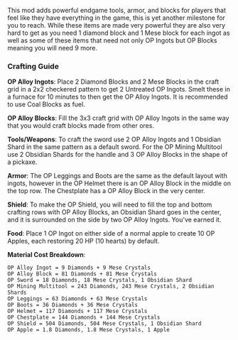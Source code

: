 This mod adds powerful endgame tools, armor, and blocks for players that feel like they have everything in the game, this is yet another milestone for you to reach. While these items are made very powerful they are also very hard to get as you need 1 diamond block and 1 Mese block for each ingot as well as some of these items that need not only OP Ingots but OP Blocks meaning you will need 9 more.

### Crafting Guide ###

**OP Alloy Ingots**: Place 2 Diamond Blocks and 2 Mese Blocks in the craft grid in a 2x2 checkered pattern to get 2 Untreated OP Ingots. Smelt these in a furnace for 10 minutes to then get the OP Alloy Ingots. It is recommended to use Coal Blocks as fuel.

**OP Alloy Blocks**: Fill the 3x3 craft grid with OP Alloy Ingots in the same way that you would craft blocks made from other ores.

**Tools/Weapons**: To craft the sword use 2 OP Alloy Ingots and 1 Obsidian Shard in the same pattern as a default sword. For the OP Mining Multitool use 2 Obsidian Shards for the handle and 3 OP Alloy Blocks in the shape of a pickaxe.

**Armor**: The OP Leggings and Boots are the same as the default layout with ingots, however in the OP Helmet there is an OP Alloy Block in the middle on the top row. The Chestplate has a OP Alloy Block in the very center.

**Shield**: To make the OP Shield, you will need to fill the top and bottom crafting rows with OP Alloy Blocks, an Obsidian Shard goes in the center, and it is surrounded on the side by two OP Alloy Ingots. You've earned it.

**Food**: Place 1 OP Ingot on either side of a normal apple to create 10 OP Apples, each restoring 20 HP (10 hearts) by default.

**Material Cost Breakdown**:

    OP Alloy Ingot = 9 Diamonds + 9 Mese Crystals
    OP Alloy Block = 81 Diamonds + 81 Mese Crystals
    OP Sword = 18 Diamonds, 18 Mese Crystals, 1 Obsidian Shard
    OP Mining Multitool = 243 Diamonds, 243 Mese Crystals, 2 Obsidian Shards
    OP Leggings = 63 Diamonds + 63 Mese Crystals
    OP Boots = 36 Diamonds + 36 Mese Crystals
    OP Helmet = 117 Diamonds + 117 Mese Crystals
    OP Chestplate = 144 Diamonds + 144 Mese Crystals
    OP Shield = 504 Diamonds, 504 Mese Crystals, 1 Obsidian Shard
    OP Apple = 1.8 Diamonds, 1.8 Mese Crystals, 1 Apple
